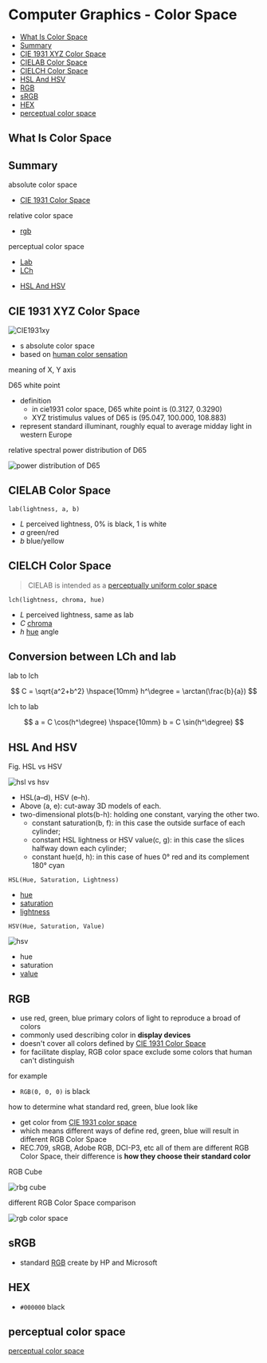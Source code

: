 # Computer Graphics - Color Space

* [What Is Color Space](#what-is-color-space)
* [Summary](#summary)
* [CIE 1931 XYZ Color Space](#cie-1931-xyz-color-space)
* [CIELAB Color Space](#cielab-color-space)
* [CIELCH Color Space](#cielch-color-space)
* [HSL And HSV](#hsl-and-hsv)
* [RGB](#rgb)
* [sRGB](#srgb)
* [HEX](#hex)
* [perceptual color space](#perceptual-color-space)

## What Is Color Space

## Summary

absolute color space

- [CIE 1931 Color Space](#cie-1931-xyz-color-space)

relative color space

- [rgb](#rgb)

perceptual color space

- [Lab](#cielab-color-space)
- [LCh](#cielch-color-space)

* [HSL And HSV](#hsl-and-hsv)

## CIE 1931 XYZ Color Space

![CIE1931xy](CIE1931xy_CIERGB.svg)

- s absolute color space
- based on [human color sensation](color-fundamental.md#human-color-sensation)

meaning of X, Y axis

D65 white point

- definition
  - in cie1931 color space, D65 white point is (0.3127, 0.3290)
  - XYZ tristimulus values of D65 is (95.047, 100.000, 108.883)
- represent standard illuminant, roughly equal to average midday light in western Europe

relative spectral power distribution of D65

![power distribution of D65](CIE_Standard_Illuminant_D65.svg)

## CIELAB Color Space

`lab(lightness, a, b)`

- $L$ perceived lightness, 0% is black, 1 is white
- $a$ green/red
- $b$ blue/yellow

## CIELCH Color Space

> CIELAB is intended as a [perceptually uniform color space]()

`lch(lightness, chroma, hue)`

- $L$ perceived lightness, same as lab
- $C$ [chroma](color-glossary.md#saturation/chroma)
- $h$ [hue](color-hue.md) angle

## Conversion between LCh and lab

lab to lch

$$
C = \sqrt{a^2+b^2} \hspace{10mm} h^\degree = \arctan(\frac{b}{a})
$$

lch to lab

$$
a = C \cos(h^\degree) \hspace{10mm} b = C \sin(h^\degree)
$$

## HSL And HSV

Fig. HSL vs HSV

![hsl vs hsv](hsl-hsv-models.svg)

- HSL(a–d), HSV (e–h). 
- Above (a, e): cut-away 3D models of each. 
- two-dimensional plots(b-h): holding one constant, varying the other two.
  - constant saturation(b, f): in this case the outside surface of each cylinder; 
  - constant HSL lightness or HSV value(c, g): in this case the slices halfway down each cylinder; 
  - constant hue(d, h): in this case of hues 0° red and its complement 180° cyan

`HSL(Hue, Saturation, Lightness)`

- [hue](color-hue.md)
- [saturation](color-glossary.md#saturation/chroma)
- [lightness](color-glossary.md#luminance)

`HSV(Hue, Saturation, Value)`

![hsv](hsv.png)

- hue
- saturation
- [value]()

## RGB

- use red, green, blue primary colors of light to reproduce a broad of colors
- commonly used describing color in **display devices**
- doesn't cover all colors defined by [CIE 1931 Color Space](#cie-1931-xyz-color-space)
- for facilitate display, RGB color space exclude some colors that human can't distinguish

for example

- `RGB(0, 0, 0)` is black

how to determine what standard red, green, blue look like

- get color from [CIE 1931 color space](#cie-1931-xyz-color-space)
- which means different ways of define red, green, blue will result in different RGB Color Space
- REC.709, sRGB, Adobe RGB, DCI-P3, etc all of them are different RGB Color Space, their difference is **how they choose  their standard color**

RGB Cube

![rbg cube](rgb-cube-show-lowgamma-cutout-b.png)

different RGB Color Space comparison

![rgb color space](CIE1931xy_gamut_comparison.svg)

## sRGB

- standard [RGB](#RGB) create by HP and Microsoft

## HEX

- `#000000` black

## perceptual color space

[perceptual color space](color-perceptual-color-space.md)

